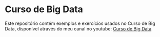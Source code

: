 # Curso de Big Data

Este repositório contém exemplos e exercícios usados no Curso de Big Data, disponível através do meu canal no youtube: [Curso de Big Data](https://www.youtube.com/channel/UCezi21B6fL8H5gim3bRJvCw)
